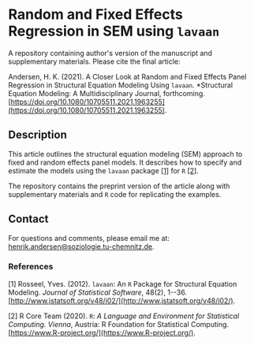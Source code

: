 # Random and Fixed Effects Regression in SEM using `lavaan`

A repository containing author's version of the manuscript and supplementary materials. Please cite the final article: 

Andersen, H. K. (2021). A Closer Look at Random and Fixed Effects Panel Regression in Structural Equation Modeling Using `lavaan`. *Structural Equation Modeling: A Multidisciplinary Journal, forthcoming. [https://doi.org/10.1080/10705511.2021.1963255](https://doi.org/10.1080/10705511.2021.1963255).

## Description

This article outlines the structural equation modeling (SEM) approach to fixed and random effects panel models. It describes how to specify and estimate the models using the `lavaan` package [[1]](#1) for `R` [[2]](#2). 

The repository contains the preprint version of the article along with supplementary materials and `R` code for replicating the examples. 

## Contact 

For questions and comments, please email me at: [henrik.andersen@soziologie.tu-chemnitz.de](henrik.andersen@soziologie.tu-chemnitz.de).

### References 

<a id="1">[1]</a>
Rosseel, Yves. (2012). `lavaan`: An `R` Package for Structural Equation Modeling. *Journal of Statistical Software*, 48(2), 1--36. [http://www.jstatsoft.org/v48/i02/](http://www.jstatsoft.org/v48/i02/).

<a id="2">[2]</a>
R Core Team (2020). `R`: *A Language and Environment for Statistical Computing. Vienna*, Austria: R Foundation for Statistical Computing. [https://www.R-project.org/](https://www.R-project.org/).

